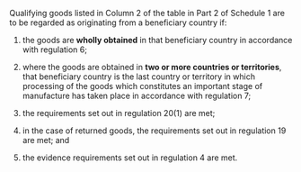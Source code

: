 Qualifying goods listed in Column 2 of the table in Part 2 of Schedule 1 are to be regarded as originating from a beneficiary country if:

1. the goods are **wholly obtained** in that beneficiary country in accordance with regulation 6;

2. where the goods are obtained in **two or more countries or territories**, that beneficiary country is the last country or territory in which processing of the goods which constitutes an important stage of manufacture has taken place in accordance with regulation 7;

3. the requirements set out in regulation 20(1) are met;

4. in the case of returned goods, the requirements set out in regulation 19 are met; and

5. the evidence requirements set out in regulation 4 are met.